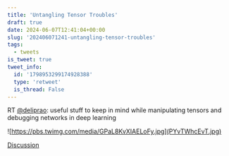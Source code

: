 ```yaml
---
title: 'Untangling Tensor Troubles'
draft: true
date: 2024-06-07T12:41:04+00:00
slug: '202406071241-untangling-tensor-troubles'
tags:
  - tweets
is_tweet: true
tweet_info:
  id: '1798953299174928388'
  type: 'retweet'
  is_thread: False
---
```




RT [@deliprao](https://x.com/deliprao): useful stuff to keep in mind while manipulating tensors and debugging networks in deep learning 

![https://pbs.twimg.com/media/GPaL8KvXIAELoFy.jpg](PYvTWhcEvT.jpg)

[Discussion](https://x.com/sytelus/status/1798953299174928388)
